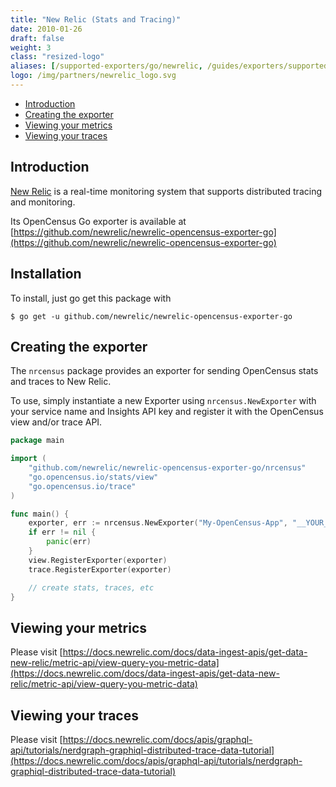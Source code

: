 ```yaml
---
title: "New Relic (Stats and Tracing)"
date: 2010-01-26
draft: false
weight: 3
class: "resized-logo"
aliases: [/supported-exporters/go/newrelic, /guides/exporters/supported-exporters/go/newrelic]
logo: /img/partners/newrelic_logo.svg
---
```


- [Introduction](#introduction)
- [Creating the exporter](#creating-the-exporter)
- [Viewing your metrics](#viewing-your-metrics)
- [Viewing your traces](#viewing-your-traces)

## Introduction
[New Relic](https://www.newrelic.com/) is a real-time monitoring system that supports distributed tracing and monitoring.

Its OpenCensus Go exporter is available at [https://github.com/newrelic/newrelic-opencensus-exporter-go](https://github.com/newrelic/newrelic-opencensus-exporter-go)

## Installation

To install, just go get this package with

`$ go get -u github.com/newrelic/newrelic-opencensus-exporter-go`


## Creating the exporter

The `nrcensus` package provides an exporter for sending OpenCensus stats and traces to New Relic.

To use, simply instantiate a new Exporter using `nrcensus.NewExporter` with your service name and Insights API key and register it with the OpenCensus view and/or trace API.

```go
package main

import (
    "github.com/newrelic/newrelic-opencensus-exporter-go/nrcensus"
    "go.opencensus.io/stats/view"
    "go.opencensus.io/trace"
)

func main() {
    exporter, err := nrcensus.NewExporter("My-OpenCensus-App", "__YOUR_NEW_RELIC_INSIGHTS_API_KEY__")
    if err != nil {
        panic(err)
    }
    view.RegisterExporter(exporter)
    trace.RegisterExporter(exporter)

    // create stats, traces, etc
}
```

## Viewing your metrics
Please visit [https://docs.newrelic.com/docs/data-ingest-apis/get-data-new-relic/metric-api/view-query-you-metric-data](https://docs.newrelic.com/docs/data-ingest-apis/get-data-new-relic/metric-api/view-query-you-metric-data)

## Viewing your traces
Please visit [https://docs.newrelic.com/docs/apis/graphql-api/tutorials/nerdgraph-graphiql-distributed-trace-data-tutorial](https://docs.newrelic.com/docs/apis/graphql-api/tutorials/nerdgraph-graphiql-distributed-trace-data-tutorial)